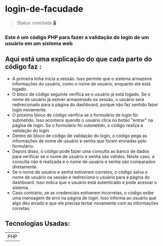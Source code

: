 
<h1>login-de-facudade</h1>

> Status: concluído  🖥️

### Este é um código PHP para fazer a validação do login de um usuário em um sistema web

## Aqui está uma explicação do que cada parte do código faz :

+ A primeira linha inicia a sessão. Isso permite que o sistema armazene informações do usuário, como o nome de usuário, enquanto ele está logado.
+ O bloco de código seguinte verifica se o usuário já está logado. Se o nome de usuário já estiver armazenado na sessão, o usuário será redirecionado para a página do dashboard, porque não faz sentido fazer login novamente.
+ O próximo bloco de código verifica se o formulário de login foi submetido. Isso acontece quando o usuário clica no botão "entrar" na página de login. Se o formulário foi submetido, o código realiza a validação do login.
+ Dentro do bloco de código de validação do login, o código pega as informações de nome de usuário e senha que foram enviadas pelo formulário.
+ Depois disso, o código pode fazer uma consulta ao banco de dados para verificar se o nome de usuário e senha são válidos. Neste caso, a consulta não é realizada e o nome de usuário e senha são comparados diretamente.
+ Se o nome de usuário e senha estiverem corretos, o código salva o nome de usuário na sessão e redireciona o usuário para a página do dashboard. Isso indica que o usuário está autenticado e pode acessar o sistema.
+ Caso contrário, se as credenciais estiverem incorretas, o código exibe uma mensagem de erro na página de login. Isso informa ao usuário que algo deu errado e que ele precisa tentar novamente com as informações corretas.


## Tecnologias Usadas:

<table>
  <tr>
    <td>PHP</td>
    
  </tr>
 
</table>



